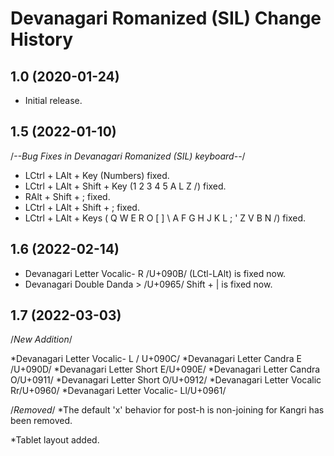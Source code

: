 Devanagari Romanized (SIL) Change History
====================

1.0 (2020-01-24)
-------------------------
* Initial release.

1.5 (2022-01-10)
-------------------------
/*--Bug Fixes in Devanagari Romanized (SIL) keyboard--*/

* LCtrl + LAlt + Key (Numbers) fixed.
* LCtrl + LAlt + Shift + Key (1 2 3 4 5 A L Z /) fixed.
* RAlt + Shift + ; fixed.
* LCtrl + LAlt + Shift + ; fixed.
* LCtrl + LAlt + Keys ( Q W E R O [ ] \ A F G H J K L ; ' Z V B N /) fixed.

1.6 (2022-02-14)
-------------------------
* Devanagari Letter Vocalic- R /U+090B/ (LCtl-LAlt) is fixed now.
* Devanagari Double Danda > /U+0965/ Shift + | is fixed now.

1.7 (2022-03-03)
-------------------------
/*New Addition*/

*Devanagari Letter Vocalic- L / U+090C/
*Devanagari Letter Candra E /U+090D/
*Devanagari Letter Short E/U+090E/
*Devanagari Letter Candra O/U+0911/
*Devanagari Letter Short O/U+0912/
*Devanagari Letter Vocalic Rr/U+0960/
*Devanagari Letter Vocalic- Ll/U+0961/

/*Removed*/
*The default 'x' behavior for post-h is non-joining for Kangri has been removed.

*Tablet layout added.